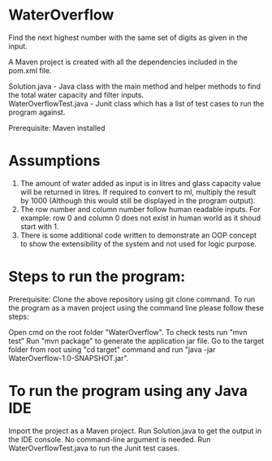 # WaterOverflow

Find the next highest number with the same set of digits as given in the input.

A Maven project is created with all the dependencies included in the pom.xml file.

Solution.java - Java class with the main method and helper methods to find the total water capacity and filter inputs.  
WaterOverflowTest.java - Junit class which has a list of test cases to run the program against.

Prerequisite: Maven installed

# Assumptions
1. The amount of water added as input is in litres and glass capacity value will be returned in litres. If required to convert to ml, multiply the result by 1000 (Although this would still be displayed in the program output).
2. The row number and column number follow human readable inputs. For example: row 0 and column 0 does not exist in human world as it shoud start with 1.
3. There is some additional code written to demonstrate an OOP concept to show the extensibility of the system and not used for logic purpose.

# Steps to run the program: 

Prerequisite: Clone the above repository using git clone command. 
To run the program as a maven project using the command line please follow these steps:

Open cmd on the root folder "WaterOverflow".
To check tests run "mvn test"
Run "mvn package" to generate the application jar file.
Go to the target folder from root using "cd target" command and run "java -jar WaterOverflow-1.0-SNAPSHOT.jar".

# To run the program using any Java IDE

Import the project as a Maven project.
Run Solution.java to get the output in the IDE console. No command-line argument is needed.
Run WaterOverflowTest.java to run the Junit test cases.
